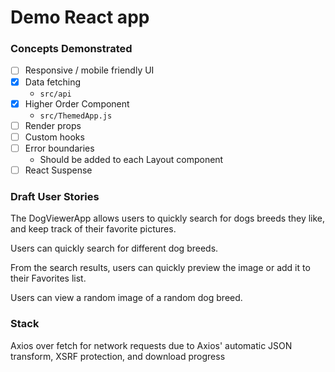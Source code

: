 # Demo React app

### Concepts Demonstrated

- [ ] Responsive / mobile friendly UI
- [x] Data fetching
  - `src/api`
- [x] Higher Order Component
  - `src/ThemedApp.js`
- [ ] Render props
- [ ] Custom hooks
- [ ] Error boundaries
  - Should be added to each Layout component
- [ ] React Suspense

### Draft User Stories

The DogViewerApp allows users to quickly search for dogs breeds they like, and keep track of their favorite pictures.

Users can quickly search for different dog breeds.

From the search results, users can quickly preview the image or add it to their Favorites list.

Users can view a random image of a random dog breed.

### Stack

Axios over fetch for network requests due to Axios' automatic JSON transform, XSRF protection, and download progress

